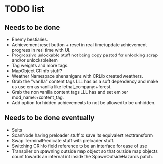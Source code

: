 # TODO list

## Needs to be done

- Enemy bestiaries.
- Achievement reset button + reset in real time/update achievement progress in real time with UI.
- Progressive unlockable stuff not being copy pasted for unlocking scrap and/or unlockableitem
- Tag weights and more tags.
- MapObject CRInfo stuff?
- Weather Namespace shenanigans with CRLib created weathers.
- Grab the "vanilla" content tags LLL has as a soft dependency and make us use em as vanilla like lethal_company:+forest.
- Grab the non vanilla content tags LLL has and set em per mod_name:+content_tag.
- Add option for hidden achievements to not be allowed to be unhidden.

## Needs to be done eventually

- Suits
- ScanNode having preloader stuff to save its equivalent recttransform
- Swap TerminalPredicate stuff with preloader stuff.
- Switching CRInfo field reference to be an interface for ease of use
- Transpiler on spawning outside map object so that outside map objects count towards an internal int inside the SpawnOutsideHazards patch.
